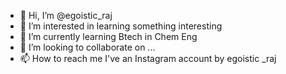 - 👋 Hi, I’m @egoistic_raj
- 👀 I’m interested in learning something interesting 
- 🌱 I’m currently learning Btech in Chem Eng
- 💞️ I’m looking to collaborate on ...
- 📫 How to reach me I've an Instagram account by egoistic _raj

<!---
Egoistic_raj/@Egoistic_raj is a ✨ special ✨ repository because its `README.md` (this file) appears on your GitHub profile.
You can click the Preview link to take a look at your changes.
--->

